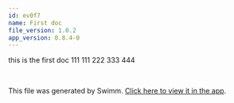 ```yaml
---
id: ev0f7
name: First doc
file_version: 1.0.2
app_version: 0.8.4-0
---
```


this is the first doc 111 111 222 333 444

<br/>

This file was generated by Swimm. [Click here to view it in the app](http://localhost:5000/repos/Z2l0aHViJTNBJTNBb3QxJTNBJTNBZXJhbi1zd2ltbQ==/docs/ev0f7).
